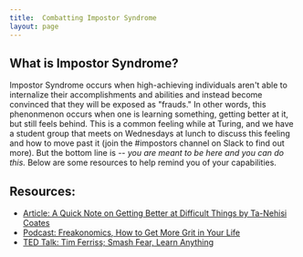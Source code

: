 ```yaml
---
title:  Combatting Impostor Syndrome
layout: page
---
```



## What is Impostor Syndrome?

Impostor Syndrome occurs when high-achieving individuals aren't able to internalize their accomplishments and abilities and instead become convinced that they will be exposed as "frauds." In other words, this phenonmenon occurs when one is learning something, getting better at it, but still feels behind. This is a common feeling while at Turing, and we have a student group that meets on Wednesdays at lunch to discuss this feeling and how to move past it (join the #impostors channel on Slack to find out more). But the bottom line is -- *you are meant to be here and you can do this.* Below are some resources to help remind you of your capabilities.   

## Resources:
* [Article: A Quick Note on Getting Better at Difficult Things by Ta-Nehisi Coates](http://www.theatlantic.com/education/archive/2015/03/a-quick-note-on-getting-better-at-difficult-things/387133/)
* [Podcast: Freakonomics, How to Get More Grit in Your Life](http://freakonomics.com/podcast/grit/)
* [TED Talk: Tim Ferriss; Smash Fear, Learn Anything](https://www.ted.com/talks/tim_ferriss_smash_fear_learn_anything?language=en)
